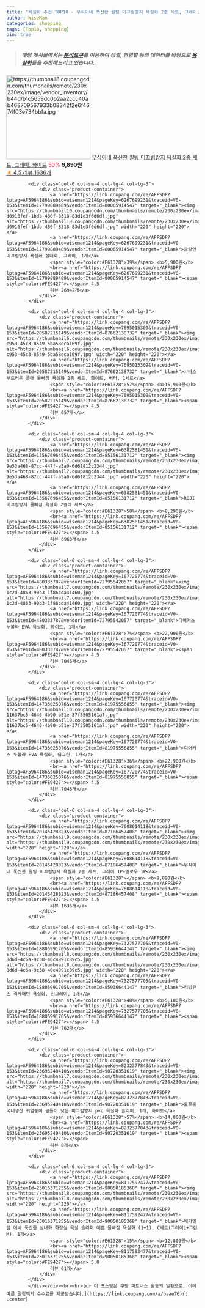 ```yaml
---
title: "욕실화 추천 TOP10 - 무식이네 푹신한 퀼팅 미끄럼방지 욕실화 2종 세트, 그레이, 화이트"
author: WiseMan
categories: shopping
tags: [Top10, shopping]
pin: true
---
```


> ##### 해당 게시물에서는 [**분석도구**](https://itemscout.io/)를 이용하여 **성별**, **연령별** 등의 데이터를 바탕으로 [**욕실화**](https://link.coupang.com/a/baae76)들을 추천해드리고 있습니다.
<div class="container"><div class="row">
            <div class="col-6 col-sm-4 col-lg-4 col-lg-3">
                <div class="product-container">
                    <a href="https://link.coupang.com/re/AFFSDP?lptag=AF5964186&subid=wiseman1214&pageKey=7608614118&traceid=V0-153&itemId=20145428822&vendorItemId=87186457391" target="_blank"><img src="https://thumbnail8.coupangcdn.com/thumbnails/remote/230x230ex/image/vendor_inventory/b44d/b1c5659dc0b2aa2ccc40ab468709567933b08342f2e6f4674f03e734bbfa.jpg" alt="https://thumbnail8.coupangcdn.com/thumbnails/remote/230x230ex/image/vendor_inventory/b44d/b1c5659dc0b2aa2ccc40ab468709567933b08342f2e6f4674f03e734bbfa.jpg" width="220" height="220"></a>
                    <a href="https://link.coupang.com/re/AFFSDP?lptag=AF5964186&subid=wiseman1214&pageKey=7608614118&traceid=V0-153&itemId=20145428822&vendorItemId=87186457391" target="_blank">무식이네 푹신한 퀼팅 미끄럼방지 욕실화 2종 세트, 그레이, 화이트</a>
                    <span style="color:#E61328">50%</span> <b>9,890원</b>
                    <br><a href="https://link.coupang.com/re/AFFSDP?lptag=AF5964186&subid=wiseman1214&pageKey=7608614118&traceid=V0-153&itemId=20145428822&vendorItemId=87186457391" target="_blank"><span style="color:#FE9427">★</span> 4.5
                    리뷰 1636개</a>
                </div>
            </div>
            
            <div class="col-6 col-sm-4 col-lg-4 col-lg-3">
                <div class="product-container">
                    <a href="https://link.coupang.com/re/AFFSDP?lptag=AF5964186&subid=wiseman1214&pageKey=6267699231&traceid=V0-153&itemId=12799889489&vendorItemId=80065914547" target="_blank"><img src="https://thumbnail10.coupangcdn.com/thumbnails/remote/230x230ex/image/retail/images/3751432073761920-d0916fef-1bdb-480f-8318-83d1e3f6d6df.jpg" alt="https://thumbnail10.coupangcdn.com/thumbnails/remote/230x230ex/image/retail/images/3751432073761920-d0916fef-1bdb-480f-8318-83d1e3f6d6df.jpg" width="220" height="220"></a>
                    <a href="https://link.coupang.com/re/AFFSDP?lptag=AF5964186&subid=wiseman1214&pageKey=6267699231&traceid=V0-153&itemId=12799889489&vendorItemId=80065914547" target="_blank">글랑앤 미끄럼방지 욕실화 실내화, 그레이, 1개</a>
                    <span style="color:#E61328">39%</span> <b>5,900원</b>
                    <br><a href="https://link.coupang.com/re/AFFSDP?lptag=AF5964186&subid=wiseman1214&pageKey=6267699231&traceid=V0-153&itemId=12799889489&vendorItemId=80065914547" target="_blank"><span style="color:#FE9427">★</span> 4.5
                    리뷰 26942개</a>
                </div>
            </div>
            
            <div class="col-6 col-sm-4 col-lg-4 col-lg-3">
                <div class="product-container">
                    <a href="https://link.coupang.com/re/AFFSDP?lptag=AF5964186&subid=wiseman1214&pageKey=7695015309&traceid=V0-153&itemId=20587215149&vendorItemId=87662138732" target="_blank"><img src="https://thumbnail6.coupangcdn.com/thumbnails/remote/230x230ex/image/retail/images/2023/11/03/17/2/524f2f3e-c953-45c3-8549-5ba58eca169f.jpg" alt="https://thumbnail6.coupangcdn.com/thumbnails/remote/230x230ex/image/retail/images/2023/11/03/17/2/524f2f3e-c953-45c3-8549-5ba58eca169f.jpg" width="220" height="220"></a>
                    <a href="https://link.coupang.com/re/AFFSDP?lptag=AF5964186&subid=wiseman1214&pageKey=7695015309&traceid=V0-153&itemId=20587215149&vendorItemId=87662138732" target="_blank">샤바스 부드러운 플랫 물빠짐 욕실화 2종 세트, 화이트, 버터, 1세트</a>
                    <span style="color:#E61328">57%</span> <b>15,900원</b>
                    <br><a href="https://link.coupang.com/re/AFFSDP?lptag=AF5964186&subid=wiseman1214&pageKey=7695015309&traceid=V0-153&itemId=20587215149&vendorItemId=87662138732" target="_blank"><span style="color:#FE9427">★</span> 4.5
                    리뷰 657개</a>
                </div>
            </div>
            
            <div class="col-6 col-sm-4 col-lg-4 col-lg-3">
                <div class="product-container">
                    <a href="https://link.coupang.com/re/AFFSDP?lptag=AF5964186&subid=wiseman1214&pageKey=6382581451&traceid=V0-153&itemId=13567696455&vendorItemId=85156131712" target="_blank"><img src="https://thumbnail7.coupangcdn.com/thumbnails/remote/230x230ex/image/retail/images/6227493053044007-9e53a468-87cc-447f-a5a0-6d61812c2344.jpg" alt="https://thumbnail7.coupangcdn.com/thumbnails/remote/230x230ex/image/retail/images/6227493053044007-9e53a468-87cc-447f-a5a0-6d61812c2344.jpg" width="220" height="220"></a>
                    <a href="https://link.coupang.com/re/AFFSDP?lptag=AF5964186&subid=wiseman1214&pageKey=6382581451&traceid=V0-153&itemId=13567696455&vendorItemId=85156131712" target="_blank">ROJI 미끄럼방지 물빠짐 욕실화 2켤레 세트</a>
                    <span style="color:#E61328">50%</span> <b>8,290원</b>
                    <br><a href="https://link.coupang.com/re/AFFSDP?lptag=AF5964186&subid=wiseman1214&pageKey=6382581451&traceid=V0-153&itemId=13567696455&vendorItemId=85156131712" target="_blank"><span style="color:#FE9427">★</span> 4.5
                    리뷰 6963개</a>
                </div>
            </div>
            
            <div class="col-6 col-sm-4 col-lg-4 col-lg-3">
                <div class="product-container">
                    <a href="https://link.coupang.com/re/AFFSDP?lptag=AF5964186&subid=wiseman1214&pageKey=167720774&traceid=V0-153&itemId=480333787&vendorItemId=72795542057" target="_blank"><img src="https://thumbnail7.coupangcdn.com/thumbnails/remote/230x230ex/image/retail/images/2020/12/03/9/3/039f3743-1c2d-4863-90b3-1f86cda41460.jpg" alt="https://thumbnail7.coupangcdn.com/thumbnails/remote/230x230ex/image/retail/images/2020/12/03/9/3/039f3743-1c2d-4863-90b3-1f86cda41460.jpg" width="220" height="220"></a>
                    <a href="https://link.coupang.com/re/AFFSDP?lptag=AF5964186&subid=wiseman1214&pageKey=167720774&traceid=V0-153&itemId=480333787&vendorItemId=72795542057" target="_blank">디어커스 누볼라 EVA 욕실화, 화이트, 1개</a>
                    <span style="color:#E61328">7%</span> <b>22,900원</b>
                    <br><a href="https://link.coupang.com/re/AFFSDP?lptag=AF5964186&subid=wiseman1214&pageKey=167720774&traceid=V0-153&itemId=480333787&vendorItemId=72795542057" target="_blank"><span style="color:#FE9427">★</span> 4.5
                    리뷰 7046개</a>
                </div>
            </div>
            
            <div class="col-6 col-sm-4 col-lg-4 col-lg-3">
                <div class="product-container">
                    <a href="https://link.coupang.com/re/AFFSDP?lptag=AF5964186&subid=wiseman1214&pageKey=167720774&traceid=V0-153&itemId=14735025076&vendorItemId=81975556855" target="_blank"><img src="https://thumbnail10.coupangcdn.com/thumbnails/remote/230x230ex/image/retail/images/1681074021014629-11637bc5-4646-4b90-b51e-37f3505161a7.jpg" alt="https://thumbnail10.coupangcdn.com/thumbnails/remote/230x230ex/image/retail/images/1681074021014629-11637bc5-4646-4b90-b51e-37f3505161a7.jpg" width="220" height="220"></a>
                    <a href="https://link.coupang.com/re/AFFSDP?lptag=AF5964186&subid=wiseman1214&pageKey=167720774&traceid=V0-153&itemId=14735025076&vendorItemId=81975556855" target="_blank">디어커스 누볼라 EVA 욕실화, 딥그린, 1개</a>
                    <span style="color:#E61328">36%</span> <b>22,900원</b>
                    <br><a href="https://link.coupang.com/re/AFFSDP?lptag=AF5964186&subid=wiseman1214&pageKey=167720774&traceid=V0-153&itemId=14735025076&vendorItemId=81975556855" target="_blank"><span style="color:#FE9427">★</span> 4.5
                    리뷰 7046개</a>
                </div>
            </div>
            
            <div class="col-6 col-sm-4 col-lg-4 col-lg-3">
                <div class="product-container">
                    <a href="https://link.coupang.com/re/AFFSDP?lptag=AF5964186&subid=wiseman1214&pageKey=7608614118&traceid=V0-153&itemId=20145428823&vendorItemId=87186457408" target="_blank"><img src="https://thumbnail9.coupangcdn.com/thumbnails/remote/230x230ex/image/vendor_inventory/a85e/84e67a41c512ad3e67cd1116663517895ed38388dbfd5c27452da4808554.jpg" alt="https://thumbnail9.coupangcdn.com/thumbnails/remote/230x230ex/image/vendor_inventory/a85e/84e67a41c512ad3e67cd1116663517895ed38388dbfd5c27452da4808554.jpg" width="220" height="220"></a>
                    <a href="https://link.coupang.com/re/AFFSDP?lptag=AF5964186&subid=wiseman1214&pageKey=7608614118&traceid=V0-153&itemId=20145428823&vendorItemId=87186457408" target="_blank">무식이네 푹신한 퀼팅 미끄럼방지 욕실화 2종 세트, 그레이 1P+옐로우 1P</a>
                    <span style="color:#E61328"></span> <b>9,890원</b>
                    <br><a href="https://link.coupang.com/re/AFFSDP?lptag=AF5964186&subid=wiseman1214&pageKey=7608614118&traceid=V0-153&itemId=20145428823&vendorItemId=87186457408" target="_blank"><span style="color:#FE9427">★</span> 4.5
                    리뷰 1636개</a>
                </div>
            </div>
            
            <div class="col-6 col-sm-4 col-lg-4 col-lg-3">
                <div class="product-container">
                    <a href="https://link.coupang.com/re/AFFSDP?lptag=AF5964186&subid=wiseman1214&pageKey=7327577705&traceid=V0-153&itemId=18805991705&vendorItemId=85936644147" target="_blank"><img src="https://thumbnail8.coupangcdn.com/thumbnails/remote/230x230ex/image/retail/images/2023/05/11/13/8/9ec8106d-8d6d-4c6a-9c38-40c4991c89c5.jpg" alt="https://thumbnail8.coupangcdn.com/thumbnails/remote/230x230ex/image/retail/images/2023/05/11/13/8/9ec8106d-8d6d-4c6a-9c38-40c4991c89c5.jpg" width="220" height="220"></a>
                    <a href="https://link.coupang.com/re/AFFSDP?lptag=AF5964186&subid=wiseman1214&pageKey=7327577705&traceid=V0-153&itemId=18805991705&vendorItemId=85936644147" target="_blank">리빙뮤즈 격자패턴 욕실화, 진그레이, 1개</a>
                    <span style="color:#E61328">48%</span> <b>5,180원</b>
                    <br><a href="https://link.coupang.com/re/AFFSDP?lptag=AF5964186&subid=wiseman1214&pageKey=7327577705&traceid=V0-153&itemId=18805991705&vendorItemId=85936644147" target="_blank"><span style="color:#FE9427">★</span> 4.5
                    리뷰 762개</a>
                </div>
            </div>
            
            <div class="col-6 col-sm-4 col-lg-4 col-lg-3">
                <div class="product-container">
                    <a href="https://link.coupang.com/re/AFFSDP?lptag=AF5964186&subid=wiseman1214&pageKey=8232377843&traceid=V0-153&itemId=23695240410&vendorItemId=90720351619" target="_blank"><img src="https://thumbnail7.coupangcdn.com/thumbnails/remote/230x230ex/image/vendor_inventory/3662/1805640ab13ac0175cfc0b51ff0b9c4ba4f02585822fcfbe13c8c1e44caf.png" alt="https://thumbnail7.coupangcdn.com/thumbnails/remote/230x230ex/image/vendor_inventory/3662/1805640ab13ac0175cfc0b51ff0b9c4ba4f02585822fcfbe13c8c1e44caf.png" width="220" height="220"></a>
                    <a href="https://link.coupang.com/re/AFFSDP?lptag=AF5964186&subid=wiseman1214&pageKey=8232377843&traceid=V0-153&itemId=23695240410&vendorItemId=90720351619" target="_blank">룰루홈 국내생산 귀염둥이 곰돌이 낮은 미끄럼방지 pvc 욕실화 슬리퍼, 1개, 화이트</a>
                    <span style="color:#E61328">57%</span> <b>14,800원</b>
                    <br><a href="https://link.coupang.com/re/AFFSDP?lptag=AF5964186&subid=wiseman1214&pageKey=8232377843&traceid=V0-153&itemId=23695240410&vendorItemId=90720351619" target="_blank"><span style="color:#FE9427">★</span> 
                    리뷰 0개</a>
                </div>
            </div>
            
            <div class="col-6 col-sm-4 col-lg-4 col-lg-3">
                <div class="product-container">
                    <a href="https://link.coupang.com/re/AFFSDP?lptag=AF5964186&subid=wiseman1214&pageKey=8117592477&traceid=V0-153&itemId=23016371255&vendorItemId=90050185368" target="_blank"><img src="https://thumbnail8.coupangcdn.com/thumbnails/remote/230x230ex/image/vendor_inventory/6968/19dfcb4e0552bbf8c39319aee453ebdf1c47b98efed8659544de1a4c9a0a.jpg" alt="https://thumbnail8.coupangcdn.com/thumbnails/remote/230x230ex/image/vendor_inventory/6968/19dfcb4e0552bbf8c39319aee453ebdf1c47b98efed8659544de1a4c9a0a.jpg" width="220" height="220"></a>
                    <a href="https://link.coupang.com/re/AFFSDP?lptag=AF5964186&subid=wiseman1214&pageKey=8117592477&traceid=V0-153&itemId=23016371255&vendorItemId=90050185368" target="_blank">메가잇템 에바 푹신한 실내화 화장실 욕실 슬리퍼 예쁜 물빠짐 욕실화 (1+1), C세트(그레이L+그린M), 1개</a>
                    <span style="color:#E61328">15%</span> <b>12,800원</b>
                    <br><a href="https://link.coupang.com/re/AFFSDP?lptag=AF5964186&subid=wiseman1214&pageKey=8117592477&traceid=V0-153&itemId=23016371255&vendorItemId=90050185368" target="_blank"><span style="color:#FE9427">★</span> 5.0
                    리뷰 61개</a>
                </div>
            </div>
            </div></div><br><br>[👉 이 포스팅은 쿠팡 파트너스 활동의 일환으로, 이에 따른 일정액의 수수료를 제공받습니다.](https://link.coupang.com/a/baae76){: .center}